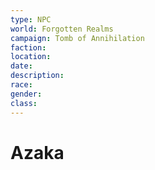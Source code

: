 ```yaml
---
type: NPC
world: Forgotten Realms
campaign: Tomb of Annihilation
faction: 
location:
date:
description:
race:
gender:
class:
---
```


# Azaka